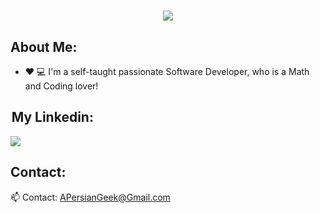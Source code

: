 
<h1 align="center">
  <img src="https://readme-typing-svg.herokuapp.com/?lines=Welcome,+There!+;I'm+Amir!;&center=true&font=Vazirmatn&weight=900&duration=3000&pause=1000&height=50&width=600&color=E32934&size=30">
</h1>

## About Me: 

- ❤ 💻  I'm a self-taught passionate Software Developer, who is a Math and Coding lover!

##  My Linkedin:

<div>    
  <a href="https://www.linkedin.com/in/acomputergeek/">
      <img src="https://img.shields.io/badge/linkedin-%230077B5.svg?&style=for-the-badge&logo=linkedin&logoColor=white" />
  </a>
</div>
 
## Contact:

📫 Contact: APersianGeek@Gmail.com
